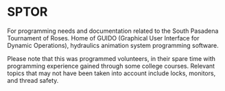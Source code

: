 # SPTOR
For programming needs and documentation related to the South Pasadena Tournament of Roses. Home of GUIDO (Graphical User Interface for Dynamic Operations), hydraulics animation system programming software.

Please note that this was programmed volunteers, in their spare time with programming experience gained through some college courses. Relevant topics that may not have been taken into account include locks, monitors, and thread safety. 
